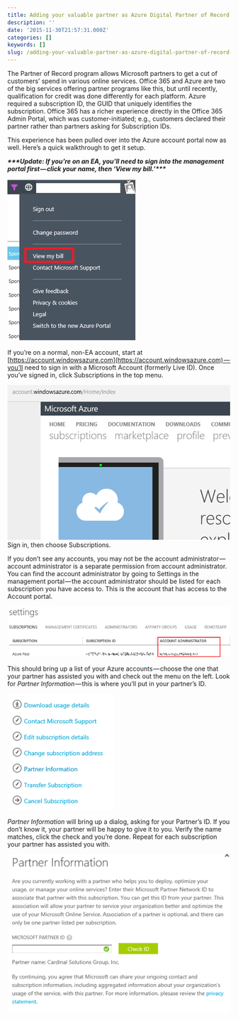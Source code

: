 ```yaml
---
title: Adding your valuable partner as Azure Digital Partner of Record
description: ''
date: '2015-11-30T21:57:31.000Z'
categories: []
keywords: []
slug: /adding-your-valuable-partner-as-azure-digital-partner-of-record-8110d05b1157
---
```


The Partner of Record program allows Microsoft partners to get a cut of customers’ spend in various online services. Office 365 and Azure are two of the big services offering partner programs like this, but until recently, qualification for credit was done differently for each platform. Azure required a subscription ID, the GUID that uniquely identifies the subscription. Office 365 has a richer experience directly in the Office 365 Admin Portal, which was customer-initiated; e.g., customers declared their partner rather than partners asking for Subscription IDs.

This experience has been pulled over into the Azure account portal now as well. Here’s a quick walkthrough to get it setup.

**_\*\*\*Update: If you’re on an EA, you’ll need to sign into the management portal first — click your name, then ‘View my bill.’\*\*\*_**

![ea](/img/0_Blyqe8aZK179bZuT.png)

If you’re on a normal, non-EA account, start at [https://account.windowsazure.com](https://account.windowsazure.com) — you’ll need to sign in with a Microsoft Account (formerly Live ID). Once you’ve signed in, click Subscriptions in the top menu.

![Sign in, then choose Subscriptions.Sign in, then choose Subscriptions](/img/0_Djn7xUk0EBrnhpR_.png)
Sign in, then choose Subscriptions.

If you don’t see any accounts, you may not be the account administrator — account administrator is a separate permission from account administrator. You can find the account administrator by going to Settings in the management portal — the account administrator should be listed for each subscription you have access to. This is the account that has access to the Account portal.

![account-admin](/img/0_TJX0Dpxz3ws7cPDS.png)

This should bring up a list of your Azure accounts — choose the one that your partner has assisted you with and check out the menu on the left. Look for _Partner Information_ — this is where you’ll put in your partner’s ID.

![2 - account actions](/img/0_mdPYOquk5_WIRjVG.png)

_Partner Information_ will bring up a dialog, asking for your Partner’s ID. If you don’t know it, your partner will be happy to give it to you. Verify the name matches, click the check and you’re done. Repeat for each subscription your partner has assisted you with.

![3 - pid](/img/0_bRRqVgJBYAH3x6nM.png)
